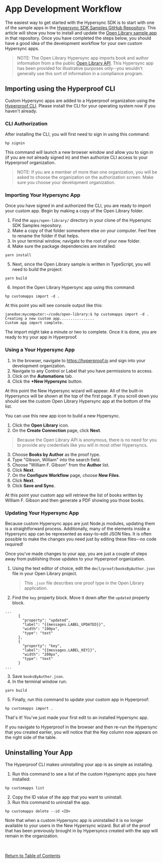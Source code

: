 # App Development Workflow

The easiest way to get started with the Hypersync SDK is to start with one of the sample apps in the [Hypersync SDK Samples GitHub Repository](https://github.com/Hyperproof/hypersync-sdk-samples). This article will show you how to install and update the [Open Library sample app](https://github.com/Hyperproof/hypersync-sdk-samples/tree/main/apps/open-library) in that repository. Once you have completed the steps below, you should have a good idea of the development workflow for your own custom Hypersync apps.

> NOTE: The Open Library Hypersync app imports book and author information from a the public [Open Library API](https://openlibrary.org/developers/api). This Hypersync app has been provided for illustrative purposes only--you wouldn't generally use this sort of information in a compliance program.

## Importing using the Hyperproof CLI

Custom Hypersync apps are added to a Hyperproof organization using the [Hyperproof CLI](./hyperproof-cli.md). Please install the CLI for your operating system now if you haven't already.

### CLI Authorization

After installing the CLI, you will first need to sign in using this command:

```
hp signin
```

This command will launch a new browser window and allow you to sign in (if you are not already signed in) and then authorize CLI access to your Hyperproof organization.

> NOTE: If you are a member of more than one organization, you will be asked to choose the organization on the authorization screen. Make sure you choose your development organization.

### Importing Your Hypersync App

Once you have signed in and authorized the CLI, you are ready to import your custom app. Begin by making a copy of the Open Library folder.

1. Find the `apps/open-library/` directory in your clone of the Hypersync SDK Samples repository.
2. Make a copy of that folder somewhere else on your computer. Feel free to rename the folder if that helps.
3. In your terminal window, navigate to the root of your new folder.
4. Make sure the package dependencies are installed:

```
yarn install
```

5. Next, since the Open Library sample is written in TypeScript, you will need to build the project:

```
yarn build
```

6. Import the Open Library Hypersync app using this command:

```
hp customapps import -d .
```

At this point you will see console output like this:

```
janedoe:mycomputer:~/code/open-library:$ hp customapps import -d .
Creating a new custom app................
Custom app import complete.
```

The import might take a minute or two to complete. Once it is done, you are ready to try your app in Hyperproof.

### Using a Your Hypersync App

1. In the browser, navigate to <https://hyperproof.io> and sign into your development organization.
2. Navigate to any Control or Label that you have permissions to access.
3. Click on the **Automations** tab.
4. Click the **+New Hypersync** button.

At this point the New Hypersync wizard will appear. All of the built-in Hypersyncs will be shown at the top of the first page. If you scroll down you should see the custom Open Library Hypersync app at the bottom of the list.

You can use this new app icon to build a new Hypersync.

1. Click the **Open Library** icon.
2. On the **Create Connection** page, click **Next**.

> Because the Open Library API is anonymous, there is no need for you to provide any credentials like you will in most other Hypersyncs.

3. Choose **Books by Author** as the proof type.
4. Type "Gibson, William" into the search field.
5. Choose "William F. Gibson" from the **Author** list.
6. Click **Next**.
7. On the **Configure Workflow** page, choose **New Files**.
8. Click **Next**.
9. Click **Save and Sync**.

At this point your custom app will retrieve the list of books written by William F. Gibson and then generate a PDF showing you those books.

### Updating Your Hypersync App

Because custom Hypersync apps are just Node.js modules, updating them is a straightforward process. Additionally, many of the elements inside a Hypersync app can be represented as easy-to-edit JSON files. It is often possible to make the changes you need just by editing these files--no code required!

Once you've made changes to your app, you are just a couple of steps away from publishing those updates to your Hyperproof organization.

1. Using the text editor of choice, edit the `decl/proof/booksByAuthor.json` file in your Open Library project.

   > This `.json` file describes one proof type in the Open Library application.

2. Find the `key` property block. Move it down after the `updated` property block.

```
...
      {
        "property": "updated",
        "label": "{{messages.LABEL_UPDATED}}",
        "width": "100px",
        "type": "text"
      },
      {
        "property": "key",
        "label": "{{messages.LABEL_KEY}}",
        "width": "200px",
        "type": "text"
      }
...
```

3. Save `booksByAuthor.json`.
4. In the terminal window run:

```
yarn build
```

5. Finally, run this command to update your custom app in Hyperproof:

```
hp customapps import .
```

That's it! You've just made your first edit to an installed Hypersync app.

If you navigate to Hyperproof in the browser and then re-run the Hypersync that you created earlier, you will notice that the Key column now appears on the right side of the table.

## Uninstalling Your App

The Hyperproof CLI makes uninstalling your app is as simple as installing.

1. Run this command to see a list of the custom Hypersync apps you have installed:

```
hp customapps list
```

2. Copy the ID value of the app that you want to uninstall.
3. Run this command to uninstall the app.

```
hp customapps delete --id <ID>
```

Note that when a custom Hypersync app is uninstalled it is no longer available to your users in the New Hypersync wizard. But all of the proof that has been previously brought in by Hypersyncs created with the app will remain in the organization.

<br></br>
[Return to Table of Contents](./000-toc.md)

